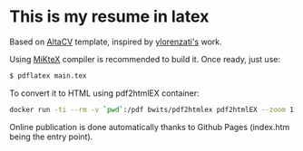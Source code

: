 # This is my resume in latex

Based on [AltaCV](https://www.overleaf.com/latex/templates/altacv-template/trgqjpwnmtgv) template, inspired by [ylorenzati's](https://github.com/ylorenzati/resume) work.


Using [MiKteX](https://miktex.org) compiler is recommended to build it. Once ready, just use:
```bash
$ pdflatex main.tex
```


To convert it to HTML using pdf2htmlEX container:
```bash
docker run -ti --rm -v `pwd`:/pdf bwits/pdf2htmlex pdf2htmlEX --zoom 1.4 main.pdf index.htm
```

Online publication is done automatically thanks to Github Pages (index.htm being the entry point).

